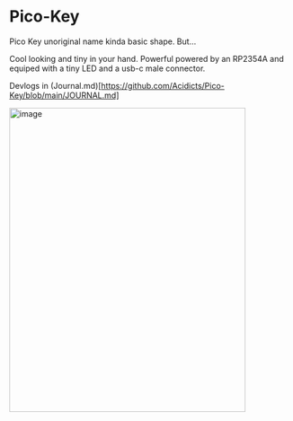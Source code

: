 # Pico-Key

Pico Key unoriginal name kinda basic shape.
But...

Cool looking and tiny in your hand.
Powerful powered by an RP2354A and equiped with a tiny LED and a usb-c male connector.

Devlogs in (Journal.md)[https://github.com/Acidicts/Pico-Key/blob/main/JOURNAL.md]

<img width="420" height="542" alt="image" src="https://github.com/user-attachments/assets/a463f25f-b59b-421f-86ef-8cecc43c1361" />
